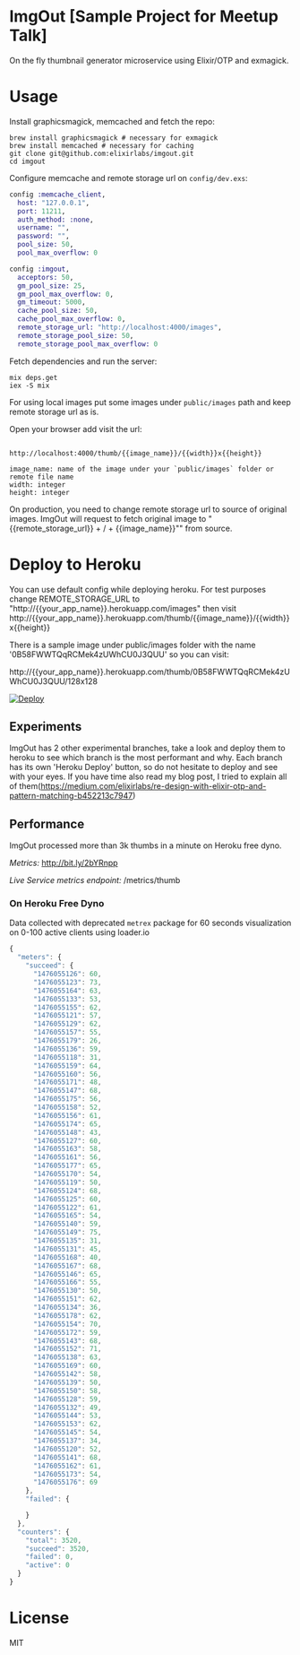 # ImgOut [Sample Project for Meetup Talk]

On the fly thumbnail generator microservice using Elixir/OTP and exmagick.

# Usage

Install graphicsmagick, memcached and fetch the repo:

```shell
brew install graphicsmagick # necessary for exmagick
brew install memcached # necessary for caching
git clone git@github.com:elixirlabs/imgout.git
cd imgout
```

Configure memcache and remote storage url on `config/dev.exs`:

```elixir
config :memcache_client,
  host: "127.0.0.1",
  port: 11211,
  auth_method: :none,
  username: "",
  password: "",
  pool_size: 50,
  pool_max_overflow: 0

config :imgout,
  acceptors: 50,
  gm_pool_size: 25,
  gm_pool_max_overflow: 0,
  gm_timeout: 5000,
  cache_pool_size: 50,
  cache_pool_max_overflow: 0,
  remote_storage_url: "http://localhost:4000/images",
  remote_storage_pool_size: 50,
  remote_storage_pool_max_overflow: 0
```

Fetch dependencies and run the server:

```shell
mix deps.get
iex -S mix
```

For using local images put some images under `public/images` path and keep remote storage url as is.

Open your browser add visit the url:

```

http://localhost:4000/thumb/{{image_name}}/{{width}}x{{height}}

image_name: name of the image under your `public/images` folder or remote file name
width: integer
height: integer
```

On production, you need to change remote storage url to source of original images. ImgOut will request to fetch original image to "{{remote_storage_url}} + / + {{image_name}}"" from source.

# Deploy to Heroku

You can use default config while deploying heroku. For test purposes change REMOTE_STORAGE_URL to "http://{{your_app_name}}.herokuapp.com/images" then visit http://{{your_app_name}}.herokuapp.com/thumb/{{image_name}}/{{width}}x{{height}}

There is a sample image under public/images folder with the name '0B58FWWTQqRCMek4zUWhCU0J3QUU' so you can visit:

http://{{your_app_name}}.herokuapp.com/thumb/0B58FWWTQqRCMek4zUWhCU0J3QUU/128x128

[![Deploy](https://www.herokucdn.com/deploy/button.png)](https://heroku.com/deploy)

## Experiments

ImgOut has 2 other experimental branches, take a look and deploy them to heroku to see which branch is the most performant and why. Each branch has its own 'Heroku Deploy' button, so do not hesitate to deploy and see with your eyes. If you have time also read my blog post, I tried to explain all of them(https://medium.com/elixirlabs/re-design-with-elixir-otp-and-pattern-matching-b452213c7947)

## Performance

ImgOut processed more than 3k thumbs in a minute on Heroku free dyno.

*Metrics:* http://bit.ly/2bYRnpp

*Live Service metrics endpoint:* /metrics/thumb

### On Heroku Free Dyno

Data collected with deprecated `metrex` package for 60 seconds visualization on 0-100 active clients using loader.io

```js
{
  "meters": {
    "succeed": {
      "1476055126": 60,
      "1476055123": 73,
      "1476055164": 63,
      "1476055133": 53,
      "1476055155": 62,
      "1476055121": 57,
      "1476055129": 62,
      "1476055157": 55,
      "1476055179": 26,
      "1476055136": 59,
      "1476055118": 31,
      "1476055159": 64,
      "1476055160": 56,
      "1476055171": 48,
      "1476055147": 68,
      "1476055175": 56,
      "1476055158": 52,
      "1476055156": 61,
      "1476055174": 65,
      "1476055148": 43,
      "1476055127": 60,
      "1476055163": 58,
      "1476055161": 56,
      "1476055177": 65,
      "1476055170": 54,
      "1476055119": 50,
      "1476055124": 68,
      "1476055125": 60,
      "1476055122": 61,
      "1476055165": 54,
      "1476055140": 59,
      "1476055149": 75,
      "1476055135": 31,
      "1476055131": 45,
      "1476055168": 40,
      "1476055167": 68,
      "1476055146": 65,
      "1476055166": 55,
      "1476055130": 50,
      "1476055151": 62,
      "1476055134": 36,
      "1476055178": 62,
      "1476055154": 70,
      "1476055172": 59,
      "1476055143": 68,
      "1476055152": 71,
      "1476055138": 63,
      "1476055169": 60,
      "1476055142": 58,
      "1476055139": 50,
      "1476055150": 58,
      "1476055128": 59,
      "1476055132": 49,
      "1476055144": 53,
      "1476055153": 62,
      "1476055145": 54,
      "1476055137": 34,
      "1476055120": 52,
      "1476055141": 68,
      "1476055162": 61,
      "1476055173": 54,
      "1476055176": 69
    },
    "failed": {

    }
  },
  "counters": {
    "total": 3520,
    "succeed": 3520,
    "failed": 0,
    "active": 0
  }
}
```

# License

MIT
